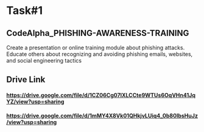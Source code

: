 # Task#1
## CodeAlpha_PHISHING-AWARENESS-TRAINING
 Create a presentation or online training module  about phishing attacks. Educate others about  recognizing and avoiding phishing emails,  websites, and social engineering tactics
## Drive Link
#### https://drive.google.com/file/d/1CZ06Cg07IXLCCte9WTUs6OqVHn41JqYZ/view?usp=sharing
#### https://drive.google.com/file/d/1mMY4X8Vk01QHkjvLUiq4_0b80lbsHuJz/view?usp=sharing
